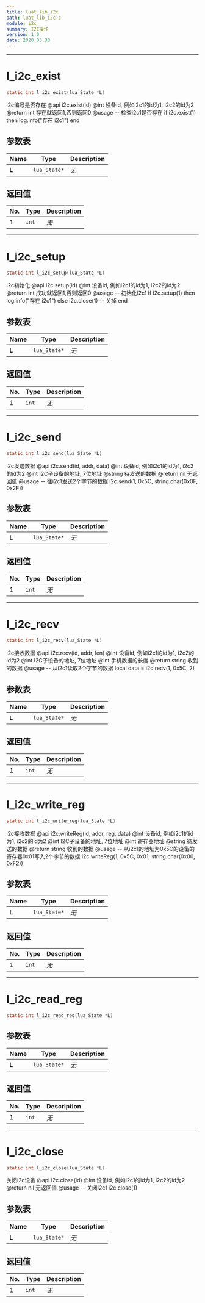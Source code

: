 ```yaml
---
title: luat_lib_i2c
path: luat_lib_i2c.c
module: i2c
summary: I2C操作
version: 1.0
date: 2020.03.30
---
```

--------------------------------------------------
# l_i2c_exist

```c
static int l_i2c_exist(lua_State *L)
```

i2c编号是否存在
@api i2c.exist(id)
@int 设备id, 例如i2c1的id为1, i2c2的id为2
@return int 存在就返回1,否则返回0
@usage
-- 检查i2c1是否存在
if i2c.exist(1) then
    log.info("存在 i2c1")
end

## 参数表

Name | Type | Description
-----|------|--------------
**L**|`lua_State*`| *无*

## 返回值

No. | Type | Description
----|------|--------------
1 |`int`| *无*


--------------------------------------------------
# l_i2c_setup

```c
static int l_i2c_setup(lua_State *L)
```

i2c初始化
@api i2c.setup(id)
@int 设备id, 例如i2c1的id为1, i2c2的id为2
@return int 成功就返回1,否则返回0
@usage
-- 初始化i2c1
if i2c.setup(1) then
    log.info("存在 i2c1")
else
    i2c.close(1) -- 关掉
end

## 参数表

Name | Type | Description
-----|------|--------------
**L**|`lua_State*`| *无*

## 返回值

No. | Type | Description
----|------|--------------
1 |`int`| *无*


--------------------------------------------------
# l_i2c_send

```c
static int l_i2c_send(lua_State *L)
```

i2c发送数据
@api i2c.send(id, addr, data)
@int 设备id, 例如i2c1的id为1, i2c2的id为2
@int I2C子设备的地址, 7位地址
@string 待发送的数据
@return nil 无返回值
@usage
-- 往i2c1发送2个字节的数据
i2c.send(1, 0x5C, string.char(0x0F, 0x2F))

## 参数表

Name | Type | Description
-----|------|--------------
**L**|`lua_State*`| *无*

## 返回值

No. | Type | Description
----|------|--------------
1 |`int`| *无*


--------------------------------------------------
# l_i2c_recv

```c
static int l_i2c_recv(lua_State *L)
```

i2c接收数据
@api i2c.recv(id, addr, len)
@int 设备id, 例如i2c1的id为1, i2c2的id为2
@int I2C子设备的地址, 7位地址
@int 手机数据的长度
@return string 收到的数据
@usage
-- 从i2c1读取2个字节的数据
local data = i2c.recv(1, 0x5C, 2)

## 参数表

Name | Type | Description
-----|------|--------------
**L**|`lua_State*`| *无*

## 返回值

No. | Type | Description
----|------|--------------
1 |`int`| *无*


--------------------------------------------------
# l_i2c_write_reg

```c
static int l_i2c_write_reg(lua_State *L)
```

i2c接收数据
@api i2c.writeReg(id, addr, reg, data)
@int 设备id, 例如i2c1的id为1, i2c2的id为2
@int I2C子设备的地址, 7位地址
@int 寄存器地址
@string 待发送的数据
@return string 收到的数据
@usage
-- 从i2c1的地址为0x5C的设备的寄存器0x01写入2个字节的数据
i2c.writeReg(1, 0x5C, 0x01, string.char(0x00, 0xF2))

## 参数表

Name | Type | Description
-----|------|--------------
**L**|`lua_State*`| *无*

## 返回值

No. | Type | Description
----|------|--------------
1 |`int`| *无*


--------------------------------------------------
# l_i2c_read_reg

```c
static int l_i2c_read_reg(lua_State *L)
```


## 参数表

Name | Type | Description
-----|------|--------------
**L**|`lua_State*`| *无*

## 返回值

No. | Type | Description
----|------|--------------
1 |`int`| *无*


--------------------------------------------------
# l_i2c_close

```c
static int l_i2c_close(lua_State *L)
```

关闭i2c设备
@api i2c.close(id)
@int 设备id, 例如i2c1的id为1, i2c2的id为2
@return nil 无返回值
@usage
-- 关闭i2c1
i2c.close(1)

## 参数表

Name | Type | Description
-----|------|--------------
**L**|`lua_State*`| *无*

## 返回值

No. | Type | Description
----|------|--------------
1 |`int`| *无*


